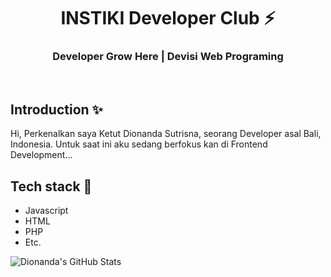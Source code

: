 <div align="center">
  <h1>INSTIKI Developer Club ⚡</h1>
  <h3>Developer Grow Here | Devisi Web Programing</h3>
</div>

<br>

## Introduction ✨


Hi, Perkenalkan saya Ketut Dionanda Sutrisna, seorang Developer asal Bali, Indonesia.
Untuk saat ini aku sedang berfokus kan di Frontend Development...

## Tech stack 🚀

- Javascript
- HTML
- PHP
- Etc.


<img align="center" src="https://github-readme-stats.vercel.app/api?username=Dionanda&show_icons=true&line_height=27&count_private=true&title_color=ffffff&text_color=c9cacc&icon_color=2bbc8a&bg_color=1d1f21" alt="Dionanda's GitHub Stats" />
